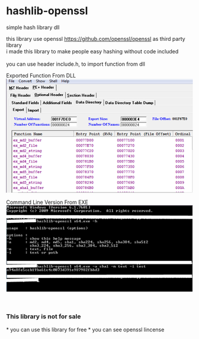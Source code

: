 # hashlib-openssl
simple hash library dll

this library use openssl https://github.com/openssl/openssl as third party library <br/>
i made this library to make people easy hashing without code included <br/> <br/>
you can use header include.h, to import function from dll <br/>

Exported Function From DLL <br/>
![Alt text](Screenshot_1.png?raw=true "Dll Export")

Command Line Version From EXE <br/>
![Alt text](Screenshot_2.png?raw=true "Main App")

 <br/>
<h3> This library is not for sale </h3>
* you can use this library for free
* you can see openssl lincense
